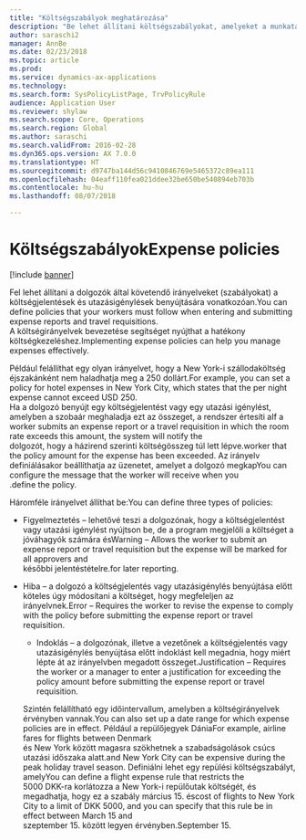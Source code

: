 ```yaml
---
title: "Költségszabályok meghatározása"
description: "Be lehet állítani költségszabályokat, amelyeket a munkatársaknak követniük kell költségjelentések, valamint utazásigénylések megadása és benyújtása során a Microsoft Dynamics 365 for Finance and Operations rendszerben."
author: saraschi2
manager: AnnBe
ms.date: 02/23/2018
ms.topic: article
ms.prod: 
ms.service: dynamics-ax-applications
ms.technology: 
ms.search.form: SysPolicyListPage, TrvPolicyRule
audience: Application User
ms.reviewer: shylaw
ms.search.scope: Core, Operations
ms.search.region: Global
ms.author: saraschi
ms.search.validFrom: 2016-02-28
ms.dyn365.ops.version: AX 7.0.0
ms.translationtype: HT
ms.sourcegitcommit: d9747ba144d56c9410846769e5465372c89ea111
ms.openlocfilehash: 04eaff110fea021ddee32be650be540894eb703b
ms.contentlocale: hu-hu
ms.lasthandoff: 08/07/2018

---
```


# <a name="expense-policies"></a><span data-ttu-id="e772d-103">Költségszabályok</span><span class="sxs-lookup"><span data-stu-id="e772d-103">Expense policies</span></span>

[!include [banner](../includes/banner.md)]

<span data-ttu-id="e772d-104">Fel lehet állítani a dolgozók által követendő irányelveket (szabályokat) a költségjelentések és utazásigénylések benyújtására vonatkozóan.</span><span class="sxs-lookup"><span data-stu-id="e772d-104">You can define policies that your workers must follow when entering and submitting expense reports and travel requisitions.</span></span>         
<span data-ttu-id="e772d-105">A költségirányelvek bevezetése segítséget nyújthat a hatékony költségkezeléshez.</span><span class="sxs-lookup"><span data-stu-id="e772d-105">Implementing expense policies can help you manage expenses effectively.</span></span>         

<span data-ttu-id="e772d-106">Például felállíthat egy olyan irányelvet, hogy a New York-i szállodaköltség éjszakánként nem haladhatja meg a 250 dollárt.</span><span class="sxs-lookup"><span data-stu-id="e772d-106">For example, you can set a policy for hotel expenses in New York City, which states that the per night expense cannot exceed USD 250.</span></span>       
<span data-ttu-id="e772d-107">Ha a dolgozó benyújt egy költségjelentést vagy egy utazási igénylést, amelyben a szobaár meghaladja ezt az összeget, a rendszer értesíti a</span><span class="sxs-lookup"><span data-stu-id="e772d-107">If a worker submits an expense report or a travel requisition in which the room rate exceeds this amount, the system will notify the</span></span>        
<span data-ttu-id="e772d-108">dolgozót, hogy a házirend szerinti költségösszeg túl lett lépve.</span><span class="sxs-lookup"><span data-stu-id="e772d-108">worker that the policy amount for the expense has been exceeded.</span></span> <span data-ttu-id="e772d-109">Az irányelv definiálásakor beállíthatja az üzenetet, amelyet a dolgozó megkap</span><span class="sxs-lookup"><span data-stu-id="e772d-109">You can configure the message that the worker will receive when you</span></span>        
<span data-ttu-id="e772d-110">.</span><span class="sxs-lookup"><span data-stu-id="e772d-110">define the policy.</span></span>      
        
<span data-ttu-id="e772d-111">Háromféle irányelvet állíthat be:</span><span class="sxs-lookup"><span data-stu-id="e772d-111">You can define three types of policies:</span></span>         
        
- <span data-ttu-id="e772d-112">Figyelmeztetés – lehetővé teszi a dolgozónak, hogy a költségjelentést vagy utazási igénylést nyújtson be, de a program megjelöli a költséget a jóváhagyók számára és</span><span class="sxs-lookup"><span data-stu-id="e772d-112">Warning – Allows the worker to submit an expense report or travel requisition but the expense will be marked for all approvers and</span></span>        
  <span data-ttu-id="e772d-113">későbbi jelentéstételre.</span><span class="sxs-lookup"><span data-stu-id="e772d-113">for later reporting.</span></span>        

- <span data-ttu-id="e772d-114">Hiba – a dolgozó a költségjelentés vagy utazásigénylés benyújtása előtt köteles úgy módosítani a költséget, hogy megfeleljen az irányelvnek.</span><span class="sxs-lookup"><span data-stu-id="e772d-114">Error – Requires the worker to revise the expense to comply with the policy before submitting the expense report or travel requisition.</span></span>       
 
  - <span data-ttu-id="e772d-115">Indoklás – a dolgozónak, illetve a vezetőnek a költségjelentés vagy utazásigénylés benyújtása előtt indoklást kell megadnia, hogy miért lépte át az irányelvben megadott összeget.</span><span class="sxs-lookup"><span data-stu-id="e772d-115">Justification – Requires the worker or a manager to enter a justification for exceeding the policy amount before submitting the expense report or travel requisition.</span></span>        
 
  <span data-ttu-id="e772d-116">Szintén felállítható egy időintervallum, amelyben a költségirányelvek érvényben vannak.</span><span class="sxs-lookup"><span data-stu-id="e772d-116">You can also set up a date range for which expense policies are in effect.</span></span> <span data-ttu-id="e772d-117">Például a repülőjegyek Dánia</span><span class="sxs-lookup"><span data-stu-id="e772d-117">For example, airline fares for flights between Denmark</span></span>      
  <span data-ttu-id="e772d-118">és New York között magasra szökhetnek a szabadságolások csúcs utazási időszaka alatt.</span><span class="sxs-lookup"><span data-stu-id="e772d-118">and New York City can be expensive during the peak holiday travel season.</span></span> <span data-ttu-id="e772d-119">Definiálni lehet egy repülési költségszabályt, amely</span><span class="sxs-lookup"><span data-stu-id="e772d-119">You can define a flight expense rule that restricts the</span></span>      
  <span data-ttu-id="e772d-120">5000 DKK-ra korlátozza a New York-i repülőutak költségét, és megadhatja, hogy ez a szabály március 15. és</span><span class="sxs-lookup"><span data-stu-id="e772d-120">cost of flights to New York City to a limit of DKK 5000, and you can specify that this rule be in effect between March 15 and</span></span>      
  <span data-ttu-id="e772d-121">szeptember 15. között legyen érvényben.</span><span class="sxs-lookup"><span data-stu-id="e772d-121">September 15.</span></span>

